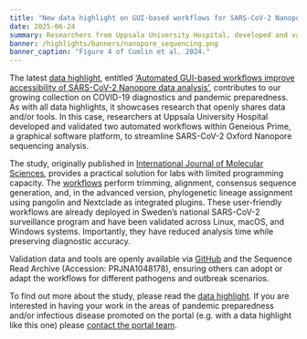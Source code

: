 ```yaml
---
title: "New data highlight on GUI-based workflows for SARS-CoV-2 Nanopore sequencing analysis"
date: 2025-06-24
summary: Researchers from Uppsala University Hospital, developed and validated two automated workflows within the GUI-based software Geneious Prime 2022.1.1. Validation data and tools are openly available via GitHub and the Sequence Read Archive.
banner: /highlights/banners/nanopore_sequencing.png
banner_caption: "Figure 4 of Cumlin et al. 2024."
---
```


The latest [data highlight](/highlights/), entitled [‘Automated GUI-based workflows improve accessibility of SARS-CoV-2 Nanopore data analysis’](/highlights/nanopore_sequencing/), contributes to our growing collection on COVID-19 diagnostics and pandemic preparedness. As with all data highlights, it showcases research that openly shares data and/or tools. In this case, researchers at Uppsala University Hospital developed and validated two automated workflows within Geneious Prime, a graphical software platform, to streamline SARS-CoV-2 Oxford Nanopore sequencing analysis.

The study, originally published in [International Journal of Molecular Sciences](https://doi.org/10.3390/ijms25126645), provides a practical solution for labs with limited programming capacity. The [workflows]( https://github.com/clinical-genomics-uppsala/Geneious_SARS-CoV-2) perform trimming, alignment, consensus sequence generation, and, in the advanced version, phylogenetic lineage assignment using pangolin and Nextclade as integrated plugins. These user-friendly workflows are already deployed in Sweden’s national SARS-CoV-2 surveillance program and have been validated across Linux, macOS, and Windows systems. Importantly, they have reduced analysis time while preserving diagnostic accuracy.

Validation data and tools are openly available via [GitHub](https://github.com/clinical-genomics-uppsala/Geneious_SARS-CoV-2) and the Sequence Read Archive (Accession: PRJNA1048178), ensuring others can adopt or adapt the workflows for different pathogens and outbreak scenarios.

To find out more about the study, please read the [data highlight](/highlights/nanopore_sequencing/). If you are interested in having your work in the areas of pandemic preparedness and/or infectious disease promoted on the portal (e.g. with a data highlight like this one) please [contact the portal team](/contact/).
